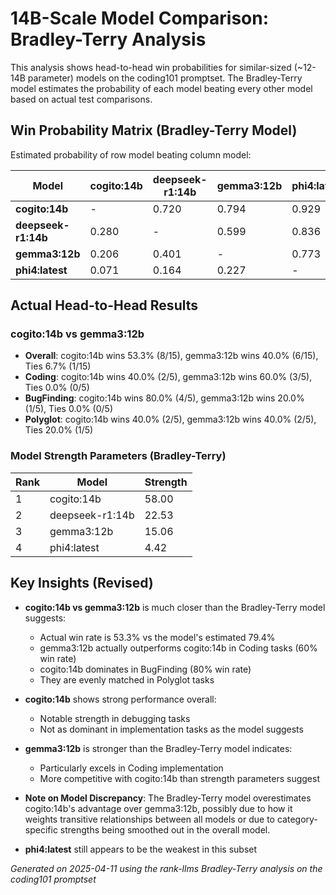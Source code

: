 # 14B-Scale Model Comparison: Bradley-Terry Analysis

This analysis shows head-to-head win probabilities for similar-sized (~12-14B parameter) models on the coding101 promptset. The Bradley-Terry model estimates the probability of each model beating every other model based on actual test comparisons.

## Win Probability Matrix (Bradley-Terry Model)

Estimated probability of row model beating column model:

| Model | cogito:14b | deepseek-r1:14b | gemma3:12b | phi4:latest |
|-------|-------|-------|-------|-------|
| **cogito:14b** | - | 0.720 | 0.794 | 0.929 |
| **deepseek-r1:14b** | 0.280 | - | 0.599 | 0.836 |
| **gemma3:12b** | 0.206 | 0.401 | - | 0.773 |
| **phi4:latest** | 0.071 | 0.164 | 0.227 | - |

## Actual Head-to-Head Results

### cogito:14b vs gemma3:12b
- **Overall**: cogito:14b wins 53.3% (8/15), gemma3:12b wins 40.0% (6/15), Ties 6.7% (1/15)
- **Coding**: cogito:14b wins 40.0% (2/5), gemma3:12b wins 60.0% (3/5), Ties 0.0% (0/5)
- **BugFinding**: cogito:14b wins 80.0% (4/5), gemma3:12b wins 20.0% (1/5), Ties 0.0% (0/5)
- **Polyglot**: cogito:14b wins 40.0% (2/5), gemma3:12b wins 40.0% (2/5), Ties 20.0% (1/5)

### Model Strength Parameters (Bradley-Terry)

| Rank | Model | Strength |
|------|-------|----------|
| 1 | cogito:14b | 58.00 |
| 2 | deepseek-r1:14b | 22.53 |
| 3 | gemma3:12b | 15.06 |
| 4 | phi4:latest | 4.42 |

## Key Insights (Revised)

- **cogito:14b vs gemma3:12b** is much closer than the Bradley-Terry model suggests:
  - Actual win rate is 53.3% vs the model's estimated 79.4%
  - gemma3:12b actually outperforms cogito:14b in Coding tasks (60% win rate)
  - cogito:14b dominates in BugFinding (80% win rate)
  - They are evenly matched in Polyglot tasks

- **cogito:14b** shows strong performance overall:
  - Notable strength in debugging tasks
  - Not as dominant in implementation tasks as the model suggests

- **gemma3:12b** is stronger than the Bradley-Terry model indicates:
  - Particularly excels in Coding implementation
  - More competitive with cogito:14b than strength parameters suggest
  
- **Note on Model Discrepancy**: The Bradley-Terry model overestimates cogito:14b's advantage over gemma3:12b, possibly due to how it weights transitive relationships between all models or due to category-specific strengths being smoothed out in the overall model.

- **phi4:latest** still appears to be the weakest in this subset

*Generated on 2025-04-11 using the rank-llms Bradley-Terry analysis on the coding101 promptset*
